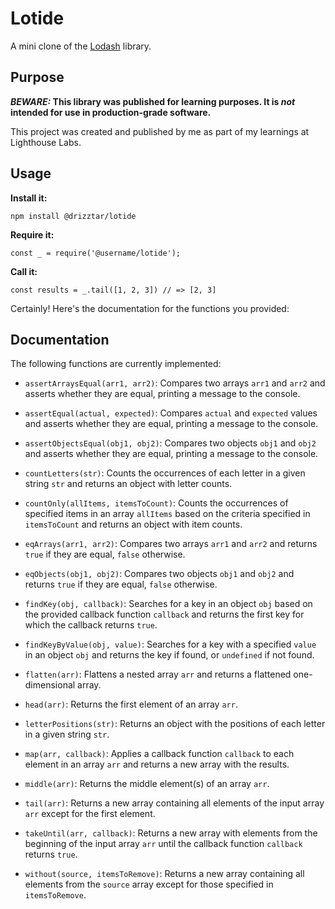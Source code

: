 # Lotide

A mini clone of the [Lodash](https://lodash.com) library.

## Purpose

**_BEWARE:_ This library was published for learning purposes. It is _not_ intended for use in production-grade software.**

This project was created and published by me as part of my learnings at Lighthouse Labs. 

## Usage

**Install it:**

`npm install @drizztar/lotide`

**Require it:**

`const _ = require('@username/lotide');`

**Call it:**

`const results = _.tail([1, 2, 3]) // => [2, 3]`

Certainly! Here's the documentation for the functions you provided:

## Documentation

The following functions are currently implemented:

* `assertArraysEqual(arr1, arr2)`: Compares two arrays `arr1` and `arr2` and asserts whether they are equal, printing a message to the console.

* `assertEqual(actual, expected)`: Compares `actual` and `expected` values and asserts whether they are equal, printing a message to the console.

* `assertObjectsEqual(obj1, obj2)`: Compares two objects `obj1` and `obj2` and asserts whether they are equal, printing a message to the console.

* `countLetters(str)`: Counts the occurrences of each letter in a given string `str` and returns an object with letter counts.

* `countOnly(allItems, itemsToCount)`: Counts the occurrences of specified items in an array `allItems` based on the criteria specified in `itemsToCount` and returns an object with item counts.

* `eqArrays(arr1, arr2)`: Compares two arrays `arr1` and `arr2` and returns `true` if they are equal, `false` otherwise.

* `eqObjects(obj1, obj2)`: Compares two objects `obj1` and `obj2` and returns `true` if they are equal, `false` otherwise.

* `findKey(obj, callback)`: Searches for a key in an object `obj` based on the provided callback function `callback` and returns the first key for which the callback returns `true`.

* `findKeyByValue(obj, value)`: Searches for a key with a specified `value` in an object `obj` and returns the key if found, or `undefined` if not found.

* `flatten(arr)`: Flattens a nested array `arr` and returns a flattened one-dimensional array.

* `head(arr)`: Returns the first element of an array `arr`.

* `letterPositions(str)`: Returns an object with the positions of each letter in a given string `str`.

* `map(arr, callback)`: Applies a callback function `callback` to each element in an array `arr` and returns a new array with the results.

* `middle(arr)`: Returns the middle element(s) of an array `arr`.

* `tail(arr)`: Returns a new array containing all elements of the input array `arr` except for the first element.

* `takeUntil(arr, callback)`: Returns a new array with elements from the beginning of the input array `arr` until the callback function `callback` returns `true`.

* `without(source, itemsToRemove)`: Returns a new array containing all elements from the `source` array except for those specified in `itemsToRemove`.